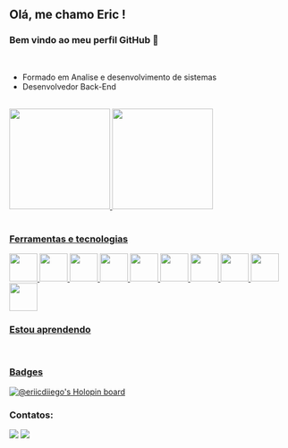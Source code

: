 ## Olá, me chamo Eric ! 
### Bem vindo ao meu perfil GitHub 👋

<br>

- Formado em Analise e desenvolvimento de sistemas
- Desenvolvedor Back-End

<br>

<div>
 <a href="https://github.com/seu-usuário-aqui">
 <img height="180em" src="https://github-readme-stats.vercel.app/api/top-langs/?username=EricOliveiras&layout=compact&langs_count=7&theme=dracula"/>
 <img height="180em" src="https://github-readme-stats.vercel.app/api?username=EricOliveiras&show_icons=true&theme=dracula&include_all_commits=true&count_private=true"/>
</div>

 <br>
  
### Ferramentas e tecnologias
  <img src="https://cdn.jsdelivr.net/gh/devicons/devicon/icons/javascript/javascript-original.svg" height="50" width="50" /> 
  <img src="https://cdn.jsdelivr.net/gh/devicons/devicon/icons/nodejs/nodejs-original.svg" height="50" width="50" />
  <img src="https://cdn.jsdelivr.net/gh/devicons/devicon/icons/typescript/typescript-original.svg" height="50" width="50" />
  <img src="https://cdn.jsdelivr.net/gh/devicons/devicon/icons/express/express-original.svg" height="50" width="50"/>
  <img src="https://cdn.jsdelivr.net/gh/devicons/devicon/icons/nestjs/nestjs-plain.svg" height="50" width="50"/>
  <img src="https://cdn.jsdelivr.net/gh/devicons/devicon/icons/go/go-original-wordmark.svg" height="50" width="50"/>
  <img src="https://cdn.jsdelivr.net/gh/devicons/devicon/icons/postgresql/postgresql-plain-wordmark.svg" height="50" width="50"/>
  <img src="https://cdn.jsdelivr.net/gh/devicons/devicon/icons/docker/docker-original-wordmark.svg" height="50" width="50"/> 
  <img src="https://cdn.jsdelivr.net/gh/devicons/devicon/icons/mongodb/mongodb-original-wordmark.svg" height="50" width="50"/>
  <img src="https://cdn.jsdelivr.net/gh/devicons/devicon/icons/linux/linux-original.svg" height="50" width="50"/>
          
          
     
<br>  
  
### Estou aprendendo
            
<br>

### Badges

[![@eriicdiiego's Holopin board](https://holopin.me/eriicdiiego)](https://holopin.io/@eriicdiiego)
  
### Contatos:

<div>
<a href = "mailto:eriicdiiego@hotmail.com"><img src="https://img.shields.io/badge/Gmail-D14836?style=for-the-badge&logo=gmail&logoColor=white" target="_blank"></a>
<a href="https://www.linkedin.com/in/eric-oliveira-588379204/" target="_blank"><img src="https://img.shields.io/badge/-LinkedIn-%230077B5?style=for-the-badge&logo=linkedin&logoColor=white" target="_blank"></a>   
</div>
  
